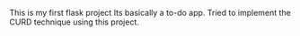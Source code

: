 This is my first flask project
Its basically a to-do app.
Tried to implement the CURD technique using this project.
